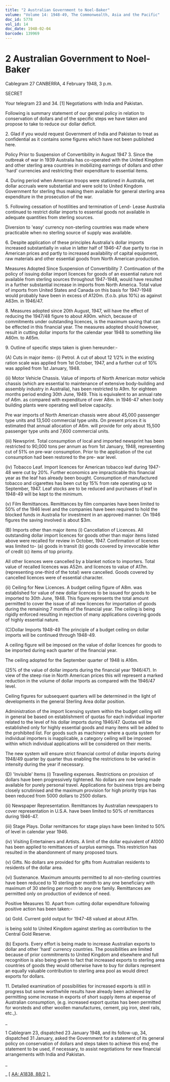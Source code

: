 ```yaml
---
title: "2 Australian Government to Noel-Baker"
volume: "Volume 14: 1948-49, The Commonwealth, Asia and the Pacific"
doc_id: 5778
vol_id: 14
doc_date: 1948-02-04
barcode: 139969
---
```


# 2 Australian Government to Noel-Baker

Cablegram 27 CANBERRA, 4 February 1948, 3 p.m.

SECRET

Your telegram 23 and 34. [1] Negotiations with India and Pakistan.

Following is summary statement of our general policy in relation to conservation of dollars and of the specific steps we have taken and propose to take to reduce our dollar deficit.

2\. Glad if you would request Government of India and Pakistan to treat as confidential as it contains some figures which have not been published here.

Policy Prior to Suspension of Convertibility in August 1947 3. Since the outbreak of war in 1939 Australia has co-operated with the United Kingdom and other sterling area countries in mobilizing earnings of dollars and other 'hard' currencies and restricting their expenditure to essential items.

4\. During period when American troops were stationed in Australia, net dollar accruals were substantial and were sold to United Kingdom Government for sterling thus making them available for general sterling area expenditure in the prosecution of the war.

5\. Following cessation of hostilities and termination of Lend- Lease Australia continued to restrict dollar imports to essential goods not available in adequate quantities from sterling sources.

Diversion to 'easy' currency non-sterling countries was made where practicable when no sterling source of supply was available.

6\. Despite application of these principles Australia's dollar imports increased substantially in value in latter half of 1946-47 due partly to rise in American prices and partly to increased availability of capital equipment, raw materials and other essential goods from North American production.

Measures Adopted Since Suspension of Convertibility 7. Continuation of the policy of issuing dollar import licences for goods of an essential nature not available from sterling sources throughout 1947-1948, would have resulted in a further substantial increase in imports from North America. Total value of imports from United States and Canada on this basis for 1947-1948 would probably have been in excess of A120m. (f.o.b. plus 10%) as against A63m. in 1946/47.

8\. Measures adopted since 20th August, 1947, will have the effect of reducing the 1947/48 figure to about A90m. which, because of commitments under outstanding licences, is the maximum saving that can be effected in this financial year. The measures adopted should however, result in cutting dollar imports for the calendar year 1948 to something like A60m. to A65m.

9\. Outline of specific steps taken is given hereunder:-

(A) Cuts in major items- (i) Petrol. A cut of about 12 1/2% in the existing ration scale was applied from 1st October, 1947, and a further cut of 10% was applied from 1st January, 1948.

(ii) Motor Vehicle Chassis. Value of imports of North American motor vehicle chassis (which are essential to maintenance of extensive body-building and assembly industry in Australia), has been restricted to A9m. for eighteen months period ending 30th June, 1949. This is equivalent to an annual rate of A6m. as compared with expenditure of over A8m. in 1946-47 when body building plants were operating well below capacity.

Pre war imports of North American chassis were about 45,000 passenger type units and 13,500 commercial type units. On present prices it is estimated that annual allocation of A6m. will provide for only about 15,500 passenger type units and 7,600 commercial units.

(iii) Newsprint. Total consumption of local and imported newsprint has been restricted to 90,000 tons per annum as from 1st January, 1948, representing cut of 51% on pre-war consumption. Prior to the application of the cut consumption had been restored to the pre- war level.

(iv) Tobacco Leaf. Import licences for American tobacco leaf during 1947-48 were cut by 20%. Further economics are impracticable this financial year as the leaf has already been bought. Consumption of manufactured tobacco and cigarettes has been cut by 15% from rate operating up to September, 1947. Leaf stocks are to be reduced and purchases of leaf in 1948-49 will be kept to the minimum.

(v) Film Remittances. Remittances by film companies have been limited to 50% of the 1946 level and the companies have been required to hold the blocked funds in Australia for investment in an approved manner. On 1946 figures the saving involved is about $3m.

(B) Imports other than major items (i) Cancellation of Licences. All outstanding dollar import licences for goods other than major items listed above were recalled for review in October, 1947. Confirmation of licences was limited to- (a) goods in transit (b) goods covered by irrevocable letter of credit (c) items of top priority.

All other licences were cancelled by a blanket notice to importers. Total value of recalled licences was A52m. and licences to value of A17m. (representing one-third of the total) were cancelled. Goods covered by cancelled licences were of essential character.

(ii) Ceiling for New Licences. A budget ceiling figure of A8m. was established for value of new dollar licences to be issued for goods to be imported to 30th June, 1948. This figure represents the total amount permitted to cover the issue of all new licences for importation of goods during the remaining 7 months of the financial year. The ceiling is being rigidly enforced resulting in rejection of many applications covering goods of highly essential nature.

(C)Dollar Imports 1948-49 The principle of a budget ceiling on dollar imports will be continued through 1948-49.

A ceiling figure will be imposed on the value of dollar licences for goods to be imported during each quarter of the financial year.

The ceiling adopted for the September quarter of 1948 is A16m.

(25% of the value of dollar imports during the financial year 1946/47). In view of the steep rise in North American prices this will represent a marked reduction in the volume of dollar imports as compared with the 1946/47 level.

Ceiling figures for subsequent quarters will be determined in the light of developments in the general Sterling Area dollar position.

Administration of the import licensing system within the budget ceiling will in general be based on establishment of quotas for each individual importer related to the level of his dollar imports during 1946/47. Quotas will be established only for highly essential goods and many items will be added to the prohibited list. For goods such as machinery where a quota system for individual importers is inapplicable, a category ceiling will be imposed within which individual applications will be considered on their merits.

The new system will ensure strict financial control of dollar imports during 1948/49 quarter by quarter thus enabling the restrictions to be varied in intensity during the year if necessary.

(D) 'Invisible' Items (i) Travelling expenses. Restrictions on provision of dollars have been progressively tightened. No dollars are now being made available for purely personal travel. Applications for business trips are being closely scrutinised and the maximum provision for high priority trips has been reduced from 5000 dollars to 2500 dollars.

(ii) Newspaper Representation. Remittances by Australian newspapers to cover representation in U.S.A. have been limited to 50% of remittances during 1946-47.

(iii) Stage Plays. Dollar remittances for stage plays have been limited to 50% of level in calendar year 1946.

(iv) Visiting Entertainers and Artists. A limit of the dollar equivalent of A1000 has been applied to remittances of surplus earnings. This restriction has resulted in the abandonment of many proposed tours.

(v) Gifts. No dollars are provided for gifts from Australian residents to residents of the dollar area.

(vi) Sustenance. Maximum amounts permitted to all non-sterling countries have been reduced to 10 sterling per month to any one beneficiary with maximum of 30 sterling per month to any one family. Remittances are permitted only on production of evidence of need.

Positive Measures 10. Apart from cutting dollar expenditure following positive action has been taken:-

(a) Gold. Current gold output for 1947-48 valued at about A11m.

is being sold to United Kingdom against sterling as contribution to the Central Gold Reserve.

(b) Exports. Every effort is being made to increase Australian exports to dollar and other 'hard' currency countries. The possibilities are limited because of prior commitments to United Kingdom and elsewhere and full recognition is also being given to fact that increased exports to sterling area countries of goods they would otherwise have to buy for dollars represent an equally valuable contribution to sterling area pool as would direct exports for dollars.

11\. Detailed examination of possibilities for increased exports is still in progress but some worthwhile results have already been achieved by permitting some increase in exports of short supply items at expense of Australian consumption, (e.g. increased export quotas has been permitted for worsteds and other woollen manufactures, cement, pig iron, steel rails, etc.,).

_

1 Cablegram 23, dispatched 23 January 1948, and its follow-up, 34, dispatched 31 January, asked the Government for a statement of its general policy on conservation of dollars and steps taken to achieve this end; the statement to be used, if necessary, to assist negotiations for new financial arrangements with India and Pakistan.

_

_ [ [AA: A1838, 88/2](http://www.naa.gov.au/cgi-bin/Search?O=I&Number=139969) ]_
